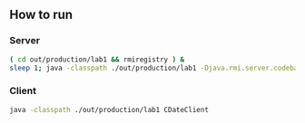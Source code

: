 ## How to run
### Server
```bash
( cd out/production/lab1 && rmiregistry ) &
sleep 1; java -classpath ./out/production/lab1 -Djava.rmi.server.codebase=file:./out/production/lab1 CDateServer
```
### Client
```bash
java -classpath ./out/production/lab1 CDateClient
```